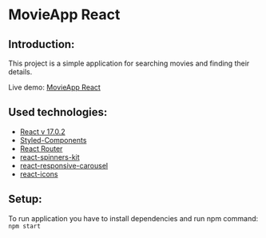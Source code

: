 # MovieApp React

## Introduction:

This project is a simple application for searching movies and finding their details.

Live demo: [MovieApp React](https://vera98d.github.io/movie-app-react/)

## Used technologies:

- [React v 17.0.2](https://reactjs.org)
- [Styled-Components](https://styled-components.com/)
- [React Router](https://reactrouter.com)
- [react-spinners-kit](https://www.npmjs.com/package/react-spinners-kit)
- [react-responsive-carousel](https://www.npmjs.com/package/react-responsive-carousel)
- [react-icons](https://react-icons.github.io/react-icons/)

## Setup:

To run application you have to install dependencies and run npm command: `npm start`
